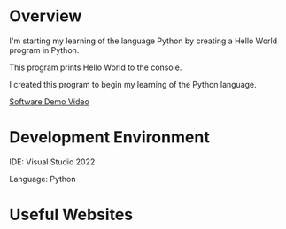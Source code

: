 # Overview

I'm starting my learning of the language Python by creating a Hello World program in Python.

This program prints Hello World to the console.

I created this program to begin my learning of the Python language.

[Software Demo Video](http://youtube.link.goes.here)

# Development Environment

IDE: Visual Studio 2022

Language: Python

# Useful Websites
